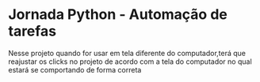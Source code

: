 # Jornada Python - Automação de tarefas

Nesse projeto quando for usar em tela diferente do computador,terá que reajustar os clicks no projeto de acordo com a tela do computador no qual estará se comportando de forma correta